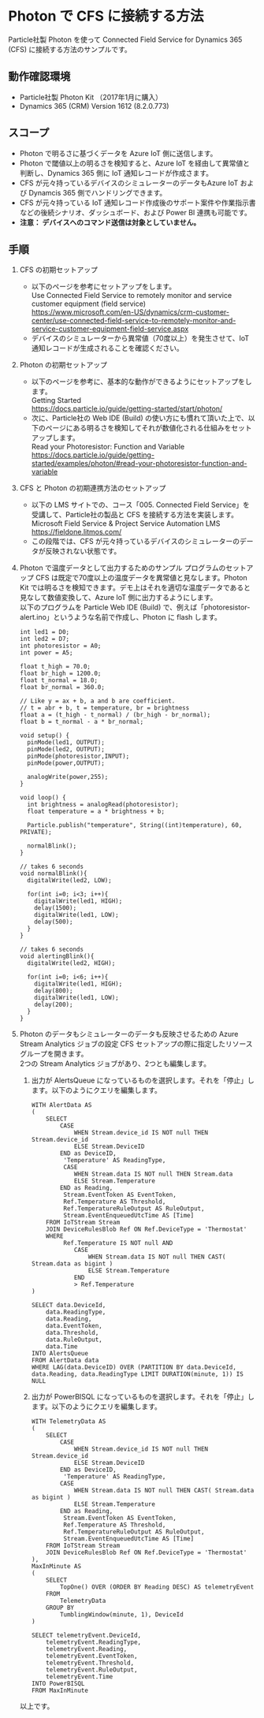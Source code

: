 # Photon で CFS に接続する方法

Particle社製 Photon を使って Connected Field Service for Dynamics 365 (CFS)  に接続する方法のサンプルです。  

## 動作確認環境
* Particle社製 Photon Kit （2017年1月に購入）
* Dynamics 365 (CRM) Version 1612 (8.2.0.773)

## スコープ
* Photon で明るさに基づくデータを Azure IoT 側に送信します。
* Photon で閾値以上の明るさを検知すると、Azure IoT を経由して異常値と判断し、Dynamics 365 側に IoT 通知レコードが作成さます。
* CFS が元々持っているデバイスのシミュレーターのデータもAzure IoT および Dynamcis 365 側でハンドリングできます。
* CFS が元々持っている IoT 通知レコード作成後のサポート案件や作業指示書などの後続シナリオ、ダッシュボード、および Power BI 連携も可能です。
* **注意： デバイスへのコマンド送信は対象としていません。**

## 手順
1. CFS の初期セットアップ
	* 以下のページを参考にセットアップをします。  
		Use Connected Field Service to remotely monitor and service customer equipment (field service)  
		https://www.microsoft.com/en-US/dynamics/crm-customer-center/use-connected-field-service-to-remotely-monitor-and-service-customer-equipment-field-service.aspx
	* デバイスのシミュレーターから異常値（70度以上）を発生させて、IoT 通知レコードが生成されることを確認ください。

1. Photon の初期セットアップ
	* 以下のページを参考に、基本的な動作ができるようにセットアップをします。  
		Getting Started  
		https://docs.particle.io/guide/getting-started/start/photon/  
	* 次に、Particle社の Web IDE (Build) の使い方にも慣れて頂いた上で、以下のページにある明るさを検知してそれが数値化される仕組みをセットアップします。  
		Read your Photoresistor: Function and Variable  
		https://docs.particle.io/guide/getting-started/examples/photon/#read-your-photoresistor-function-and-variable

1. CFS と Photon の初期連携方法のセットアップ
	* 以下の LMS サイトでの、コース「005. Connected Field Service」を受講して、Particle社の製品と CFS を接続する方法を実装します。  
		Microsoft Field Service & Project Service Automation LMS  
		https://fieldone.litmos.com/  
	* この段階では、CFS が元々持っているデバイスのシミュレーターのデータが反映されない状態です。  

1. Photon で温度データとして出力するためのサンプル プログラムのセットアップ
	CFS は既定で70度以上の温度データを異常値と見なします。Photon Kit では明るさを検知できます。デモ上はそれを適切な温度データであると見なして数値変換して、Azure IoT 側に出力するようにします。  
	以下のプログラムを Particle Web IDE (Build) で、例えば「photoresistor-alert.ino」というような名前で作成し、Photon に flash します。  

	```
	int led1 = D0;
	int led2 = D7;
	int photoresistor = A0;
	int power = A5;

	float t_high = 70.0;
	float br_high = 1200.0;
	float t_normal = 18.0;
	float br_normal = 360.0;

	// Like y = ax + b, a and b are coefficient.
	// t = abr + b, t = temperature, br = brightness
	float a = (t_high - t_normal) / (br_high - br_normal);
	float b = t_normal - a * br_normal;

	void setup() {
	  pinMode(led1, OUTPUT);
	  pinMode(led2, OUTPUT);
	  pinMode(photoresistor,INPUT);
	  pinMode(power,OUTPUT);

	  analogWrite(power,255);
	}

	void loop() {
	  int brightness = analogRead(photoresistor);
	  float temperature = a * brightness + b;

	  Particle.publish("temperature", String((int)temperature), 60, PRIVATE);

	  normalBlink();
	}

	// takes 6 seconds
	void normalBlink(){
	  digitalWrite(led2, LOW);

	  for(int i=0; i<3; i++){
	    digitalWrite(led1, HIGH);
	    delay(1500);
	    digitalWrite(led1, LOW);
	    delay(500);
	  }
	}

	// takes 6 seconds
	void alertingBlink(){
	  digitalWrite(led2, HIGH);

	  for(int i=0; i<6; i++){
	    digitalWrite(led1, HIGH);
	    delay(800);
	    digitalWrite(led1, LOW);
	    delay(200);
	  }
	}
	```

1. Photon のデータもシミュレーターのデータも反映させるための Azure Stream Analytics ジョブの設定
	CFS セットアップの際に指定したリソース グループを開きます。  
	2つの Stream Analytics ジョブがあり、2つとも編集します。  
	1. 出力が AlertsQueue になっているものを選択します。それを「停止」します。以下のようにクエリを編集します。  

		```
		WITH AlertData AS
		(
		    SELECT
		        CASE
		            WHEN Stream.device_id IS NOT null THEN Stream.device_id
		            ELSE Stream.DeviceID
		        END as DeviceID,
		         'Temperature' AS ReadingType,
		         CASE
		            WHEN Stream.data IS NOT null THEN Stream.data
		            ELSE Stream.Temperature
		        END as Reading,
		         Stream.EventToken AS EventToken,
		         Ref.Temperature AS Threshold,
		         Ref.TemperatureRuleOutput AS RuleOutput,
		         Stream.EventEnqueuedUtcTime AS [Time]
		    FROM IoTStream Stream
		    JOIN DeviceRulesBlob Ref ON Ref.DeviceType = 'Thermostat'
		    WHERE
		         Ref.Temperature IS NOT null AND
		            CASE
		                WHEN Stream.data IS NOT null THEN CAST( Stream.data as bigint )
		                ELSE Stream.Temperature
		            END
	                > Ref.Temperature
		)

		SELECT data.DeviceId,
		    data.ReadingType,
		    data.Reading,
		    data.EventToken,
		    data.Threshold,
		    data.RuleOutput,
		    data.Time
		INTO AlertsQueue
		FROM AlertData data
		WHERE LAG(data.DeviceID) OVER (PARTITION BY data.DeviceId, data.Reading, data.ReadingType LIMIT DURATION(minute, 1)) IS NULL
		```

	1. 出力が PowerBISQL になっているものを選択します。それを「停止」します。以下のようにクエリを編集します。  

		```
		WITH TelemetryData AS
		(
			SELECT
			    CASE
				    WHEN Stream.device_id IS NOT null THEN Stream.device_id
				    ELSE Stream.DeviceID
			    END as DeviceID,
			     'Temperature' AS ReadingType,
			    CASE
				    WHEN Stream.data IS NOT null THEN CAST( Stream.data as bigint )
				    ELSE Stream.Temperature
			    END as Reading,
			     Stream.EventToken AS EventToken,
			     Ref.Temperature AS Threshold,
			     Ref.TemperatureRuleOutput AS RuleOutput,
			     Stream.EventEnqueuedUtcTime AS [Time]
			FROM IoTStream Stream
			JOIN DeviceRulesBlob Ref ON Ref.DeviceType = 'Thermostat'
		),
		MaxInMinute AS
		(
			SELECT
			    TopOne() OVER (ORDER BY Reading DESC) AS telemetryEvent
			FROM
			    TelemetryData
			GROUP BY
			    TumblingWindow(minute, 1), DeviceId
		)

		SELECT telemetryEvent.DeviceId,
		    telemetryEvent.ReadingType,
		    telemetryEvent.Reading,
		    telemetryEvent.EventToken,
		    telemetryEvent.Threshold,
		    telemetryEvent.RuleOutput,
		    telemetryEvent.Time
		INTO PowerBISQL
		FROM MaxInMinute
		```

	以上です。

